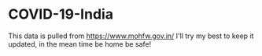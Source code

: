 # COVID-19-India
This data is pulled from https://www.mohfw.gov.in/ 
I'll try my best to keep it updated, in the mean time be home be safe!
